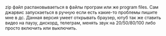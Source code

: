 zip файл распаковываеться в файлы програм или же program files. Сам джарвис запускаеться в ручную если есть какие-то проблемы пишите мне в дс.
Данная версия умеет открывать браузер, ютуб так же ставить видео на паузу, дискорд, телеграм, менять звук на 20/50/80/100 либо просто включить или выключить.
